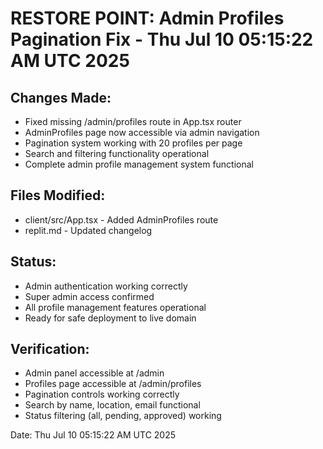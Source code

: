 # RESTORE POINT: Admin Profiles Pagination Fix - Thu Jul 10 05:15:22 AM UTC 2025

## Changes Made:
- Fixed missing /admin/profiles route in App.tsx router
- AdminProfiles page now accessible via admin navigation
- Pagination system working with 20 profiles per page
- Search and filtering functionality operational
- Complete admin profile management system functional

## Files Modified:
- client/src/App.tsx - Added AdminProfiles route
- replit.md - Updated changelog

## Status:
- Admin authentication working correctly
- Super admin access confirmed
- All profile management features operational
- Ready for safe deployment to live domain

## Verification:
- Admin panel accessible at /admin
- Profiles page accessible at /admin/profiles
- Pagination controls working correctly
- Search by name, location, email functional
- Status filtering (all, pending, approved) working

Date: Thu Jul 10 05:15:22 AM UTC 2025

